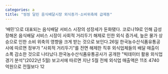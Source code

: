 ```yaml
---
categories: a
title: "씽씽 달린 음식배달시장 외식증가·소비위축에 급제동"
---
```

 ‘배민’으로 대표되는 음식배달 서비스 시장의 성장세가 둔화됐다. 코로나19로 인해 급성장해온 음식배달 서비스 시장이 사회적 거리두기 해제로 인한 외식 증가세, 높은 물가 상승으로 인한 소비 위축의 영향을 크게 받는 것으로 보인다.26일 한국농수산식품유통공사에 따르면 정부가 "사회적 거리두기"를 전면 해제한 직후 외식업체들의 배달 매출이 소폭 감소한 것으로 나타났다.한국농수산식품유통공사가 공개한 "빅데이터 활용 외식업 경기 분석"(2022년 5월) 보고서에 따르면 지난 5월 전체 외식업 매출액은 11조 4740억원으로 전월보다 12